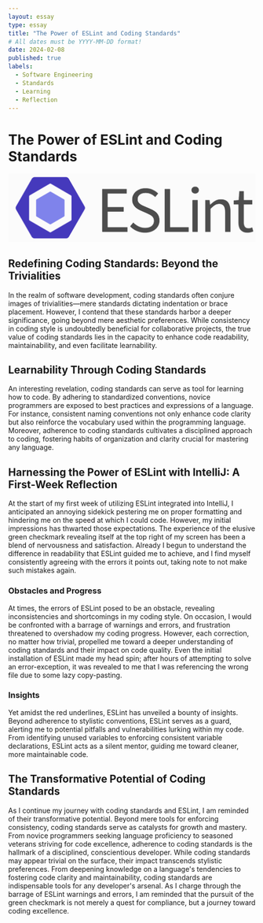 ```yaml
---
layout: essay
type: essay
title: "The Power of ESLint and Coding Standards"
# All dates must be YYYY-MM-DD format!
date: 2024-02-08
published: true
labels:
  - Software Engineering
  - Standards
  - Learning
  - Reflection
---
```

# **The Power of ESLint and Coding Standards**
<div class="text-center p-4">
  <img width="700px" class="img-thumbnail" src="../img/CodingStandardsReflection/ESLint.png">
</div>

## **Redefining Coding Standards: Beyond the Trivialities**

In the realm of software development, coding standards often conjure images of trivialities—mere standards dictating indentation or brace placement. However, I contend that these standards harbor a deeper significance, going beyond mere aesthetic preferences. While consistency in coding style is undoubtedly beneficial for collaborative projects, the true value of coding standards lies in the capacity to enhance code readability, maintainability, and even facilitate learnability.

## **Learnability Through Coding Standards**

An interesting revelation, coding standards can serve as tool for learning how to code. By adhering to standardized conventions, novice programmers are exposed to best practices and expressions of a language. For instance, consistent naming conventions not only enhance code clarity but also reinforce the vocabulary used within the programming language. Moreover, adherence to coding standards cultivates a disciplined approach to coding, fostering habits of organization and clarity crucial for mastering any language.

## **Harnessing the Power of ESLint with IntelliJ: A First-Week Reflection**

At the start of my first week of utilizing ESLint integrated into IntelliJ, I anticipated an annoying sidekick pestering me on proper formatting and hindering me on the speed at which I could code. However, my initial impressions has thwarted those expectations. The experience of the elusive green checkmark revealing itself at the top right of my screen has been a blend of nervousness and satisfaction. Already I begun to understand the difference in readability that ESLint guided me to achieve, and I find myself consistently agreeing with the errors it points out, taking note to not make such mistakes again.

### **Obstacles and Progress**

At times, the errors of ESLint posed to be an obstacle, revealing inconsistencies and shortcomings in my coding style. On occasion, I would be confronted with a barrage of warnings and errors, and frustration threatened to overshadow my coding progress. However, each correction, no matter how trivial, propelled me toward a deeper understanding of coding standards and their impact on code quality. Even the initial installation of ESLint made my head spin; after hours of attempting to solve an error-exception, it was revealed to me that I was referencing the wrong file due to some lazy copy-pasting.

### **Insights**

Yet amidst the red underlines, ESLint has unveiled a bounty of insights. Beyond adherence to stylistic conventions, ESLint serves as a guard, alerting me to potential pitfalls and vulnerabilities lurking within my code. From identifying unused variables to enforcing consistent variable declarations, ESLint acts as a silent mentor, guiding me toward cleaner, more maintainable code.

## **The Transformative Potential of Coding Standards**

As I continue my journey with coding standards and ESLint, I am reminded of their transformative potential. Beyond mere tools for enforcing consistency, coding standards serve as catalysts for growth and mastery. From novice programmers seeking language proficiency to seasoned veterans striving for code excellence, adherence to coding standards is the hallmark of a disciplined, conscientious developer. While coding standards may appear trivial on the surface, their impact transcends stylistic preferences. From deepening knowledge on a language's tendencies to fostering code clarity and maintainability, coding standards are indispensable tools for any developer's arsenal. As I charge through the barrage of ESLint warnings and errors, I am reminded that the pursuit of the green checkmark is not merely a quest for compliance, but a journey toward coding excellence.